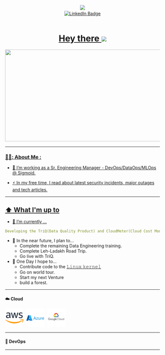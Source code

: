 <!---
- 👋 Hi, I’m @jagnikam
- 👀 I’m interested in ...
- 🌱 I’m currently learning ...
- 💞️ I’m looking to collaborate on ...
- 📫 How to reach me ...


jagnikam/jagnikam is a ✨ special ✨ repository because its `README.md` (this file) appears on your GitHub profile.
You can click the Preview link to take a look at your changes.
--->



<div id="header" align="center">
  <img src="https://media.giphy.com/media/M9gbBd9nbDrOTu1Mqx/giphy.gif" width="100"/>
</div>
<div id="badges" align="center">
  <a href="https://www.linkedin.com/in/jagn/">
    <img src="https://img.shields.io/badge/LinkedIn-blue?style=for-the-badge&logo=linkedin&logoColor=white" alt="LinkedIn Badge"/>
</div>
<div align="center">
  <img src="https://komarev.com/ghpvc/?username=your-github-username&style=flat-square&color=blue" alt=""/>
</div>
<div align="center">
  <h1>
    Hey there
    <img src="https://media.giphy.com/media/hvRJCLFzcasrR4ia7z/giphy.gif" width="30px"/>
  </h1>
</div>
<div align="center">
  <img src="https://media.giphy.com/media/dWesBcTLavkZuG35MI/giphy.gif" width="600" height="300"/>
</div>
  
---

### 👨‍💻: About Me :
  
- :telescope: I’m working as a Sr. Engineering Manager - DevOps/DataOps/MLOps @ Sigmoid.

- :zap: In my free time, I read about latest security incidents, major outages and tech articles.

---

## ⬆ What I'm up to
- 🔨 I’m currently ...
```yaml
Developing the TriQ(Data Quality Product) and CloudMeter(Cloud Cost Monitoring and Optimization tool)
```
  - 🎯 In the near future, I plan to...
	- Complete the remaining Data Engineering training.
	- Complete Leh-Ladakh Road Trip. 
	- Go live with TriQ.
- 🤞 One Day I hope to...
	- Contribute code to the [𝙻𝚒𝚗𝚞𝚡 𝚔𝚎𝚛𝚗𝚎𝚕](https://github.com/torvalds/linux)
	- Go on world tour.
	- Start my next Venture
	- build a forest.
--- 
  #### ☁️ Cloud
 <div>
   <img src="https://github.com/devicons/devicon/blob/master/icons/amazonwebservices/amazonwebservices-original-wordmark.svg" title="AWS" alt="AWS" width="60" height="60"/>&nbsp;
   <img src="https://github.com/devicons/devicon/blob/master/icons/azure/azure-original-wordmark.svg" title="Azure" alt="Azure" width="60" height="60"/>&nbsp;
   <img src="https://github.com/devicons/devicon/blob/master/icons/googlecloud/googlecloud-original-wordmark.svg" title="GCP" alt="GCP" width="60" height="60"/>&nbsp;
  </div>

---
  #### 🧰 DevOps
---  
